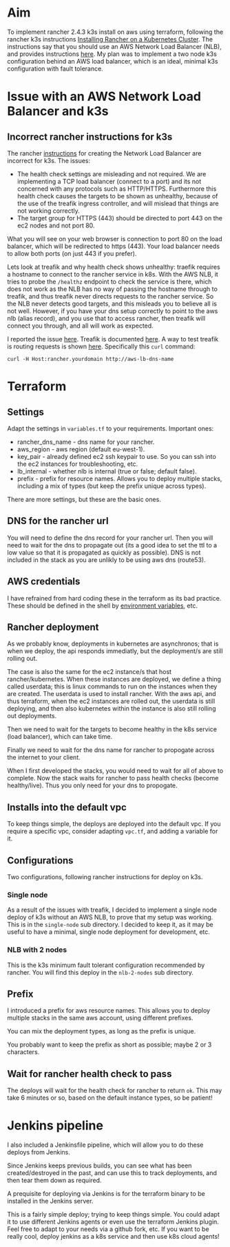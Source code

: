 # Aim

To implement rancher 2.4.3 k3s install on aws using terraform, following the rancher k3s instructions [Installing Rancher on a Kubernetes Cluster](https://rancher.com/docs/rancher/v2.x/en/installation/k8s-install/). The instructions say that you should use an AWS Network Load Balancer (NLB), and provides instructions [here](https://rancher.com/docs/rancher/v2.x/en/installation/options/nlb/). My plan was to implement a two node k3s configuration behind an AWS load balancer, which is an ideal, minimal k3s configuration with fault tolerance.

# Issue with an AWS Network Load Balancer and k3s

## Incorrect rancher instructions for k3s
 
The rancher [instructions](https://rancher.com/docs/rancher/v2.x/en/installation/options/nlb/) for creating the Network Load Balancer are incorrect for k3s. The issues:

* The health check settings are misleading and not required. We are implementing a TCP load balancer (connect to a port) and its not concerned with any protocols such as HTTP/HTTPS. Furthermore this health check causes the targets to be shown as unhealthy, because of the use of the treafik ingress controller, and will mislead that things are not working correctly.
* The target group for HTTPS (443) should be directed to port 443 on the ec2 nodes and not port 80.

What you will see on your web browser is connection to port 80 on the load balancer, which will be redirected to https (443). Your load balancer needs to allow both ports (on just 443 if you prefer).

Lets look at treafik and why health check shows unhealthy: traefik requires a hostname to connect to the rancher service in k8s. With the AWS NLB, it tries to probe the `/healthz` endpoint to check the service is there, which does not work as the NLB has no way of passing the hostname through to treafik, and thus treafik never directs requests to the rancher service. So the NLB never detects good targets, and this misleads you to believe all is not well. However, if you have your dns setup correctly to point to the aws nlb (alias record), and you use that to access rancher, then treafik will connect you through, and all will work as expected.

I reported the issue [here](https://github.com/rancher/rancher/issues/26977). Treafik is documented [here](https://docs.traefik.io/). A way to test treafik is routing requests is shown [here](https://docs.traefik.io/getting-started/quick-start/). Specifically this `curl` command:

```
curl -H Host:rancher.yourdomain http://aws-lb-dns-name
```

# Terraform

## Settings

Adapt the settings in `variables.tf` to your requirements. Important ones:

* rancher_dns_name - dns name for your rancher.
* aws_region - aws region (default eu-west-1).
* key_pair - already defined ec2 ssh keypair to use. So you can ssh into the ec2 instances for troubleshooting, etc.
* lb_internal - whether nlb is internal (true or false; default false).
* prefix - prefix for resource names. Allows you to deploy multiple stacks, including a mix of types (but keep the prefix unique across types).

There are more settings, but these are the basic ones.

## DNS for the rancher url

You will need to define the dns record for your rancher url. Then you will need to wait for the dns to propagate out (its a good idea to set the ttl to a low value so that it is propagated as quickly as possible). DNS is not included in the stack as you are unlikly to be using aws dns (route53).

## AWS credentials

I have refrained from hard coding these in the terraform as its bad practice. These should be defined in the shell by [environment variables](https://docs.aws.amazon.com/cli/latest/userguide/cli-configure-envvars.html), etc.

## Rancher deployment

As we probably know, deployments in kubernetes are asynchronos; that is when we deploy, the api responds immediatly, but the deployment/s are still rolling out.

The case is also the same for the ec2 instance/s that host rancher/kubernetes. When these instances are deployed, we define a thing called userdata; this is linux commands to run on the instances when they are created. The userdata is used to install rancher. With the aws api, and thus terraform, when the ec2 instances are rolled out, the userdata is still deploying, and then also kubernetes within the instance is also still rolling out deployments.

Then we need to wait for the targets to become healthy in the k8s service (load balancer), which can take time.

Finally we need to wait for the dns name for rancher to propogate across the internet to your client.

When I first developed the stacks, you would need to wait for all of above to complete. Now the stack waits for rancher to pass health checks (become healthy/live). Thus you only need for your dns to propogate.

## Installs into the default vpc

To keep things simple, the deploys are deployed into the default vpc. If you require a specific vpc, consider adapting `vpc.tf`, and adding a variable for it.

## Configurations

Two configurations, following rancher instructions for deploy on k3s.

### Single node

As a result of the issues with treafik, I decided to implement a single node deploy of k3s without an AWS NLB, to prove that my setup was working. This is in the `single-node` sub directory. I decided to keep it, as it may be useful to have a minimal, single node deployment for development, etc.

### NLB with 2 nodes

This is the k3s minimum fault tolerant configuration recommended by rancher. You will find this deploy in the `nlb-2-nodes` sub directory.

## Prefix

I introduced a prefix for aws resource names. This allows you to deploy multiple stacks in the same aws account, using different prefixes. 

You can mix the deployment types, as long as the prefix is unique.

You probably want to keep the prefix as short as possible; maybe 2 or 3 characters.

## Wait for rancher health check to pass

The deploys will wait for the health check for rancher to return `ok`. This may take 6 minutes or so, based on the default instance types, so be patient!

# Jenkins pipeline

I also included a Jenkinsfile pipeline, which will allow you to do these deploys from Jenkins. 

Since Jenkins keeps previous builds, you can see what has been created/destroyed in the past, and can use this to track deployments, and then tear them down as required.

A prequisite for deploying via Jenkins is for the terraform binary to be installed in the Jenkins server. 

This is a fairly simple deploy; trying to keep things simple. You could adapt it to use different Jenkins agents or even use the terraform Jenkins plugin. Feel free to adapt to your needs via a github fork, etc. If you want to be really cool, deploy jenkins as a k8s service and then use k8s cloud agents!